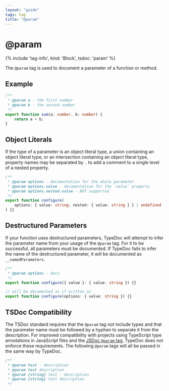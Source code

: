 ```yaml
---
layout: "guide"
tags: tag
title: "@param"
---
```


# @param

{% include 'tag-info', kind: 'Block', tsdoc: 'param' %}

The `@param` tag is used to document a parameter of a function or method.

## Example

```ts
/**
 * @param a - the first number
 * @param b - the second number
 */
export function sum(a: number, b: number) {
    return a + b;
}
```

## Object Literals

If the type of a parameter is an object literal type, a union containing an object literal type,
or an intersection containing an object literal type, property names may be separated by `.` to
add a comment to a single level of a nested property.

```ts
/**
 * @param options - documentation for the whole parameter
 * @param options.value - documentation for the `value` property
 * @param options.nested.value - NOT supported
 */
export function configure(
    options: { value: string; nested: { value: string } } | undefined
) {}
```

## Destructured Parameters

If your function uses destructured parameters, TypeDoc will attempt to infer the parameter name from
your usage of the `@param` tag. For it to be successful, all parameters must be documented. If TypeDoc
fails to infer the name of the destructured parameter, it will be documented as `__namedParameters`.

```ts
/**
 * @param options - docs
 */
export function configure({ value }: { value: string }) {}

// will be documented as if written as
export function configure(options: { value: string }) {}
```

## TSDoc Compatibility

The TSDoc standard requires that the `@param` tag _not_ include types and that the parameter name must be followed
by a hyphen to separate it from the description. For improved compatibility with projects using TypeScript type
annotations in JavaScript files and the [JSDoc `@param` tag](https://jsdoc.app/tags-param.html), TypeDoc does
not enforce these requirements. The following `@param` tags will all be passed in the same way by TypeDoc.

```ts
/**
 * @param test - description
 * @param test description
 * @param {string} test - description
 * @param {string} test description
 */
```
